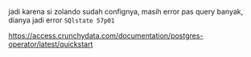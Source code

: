 jadi karena si zolando sudah confignya, masih error pas query banyak, dianya jadi error `SQlstate 57p01`

https://access.crunchydata.com/documentation/postgres-operator/latest/quickstart
